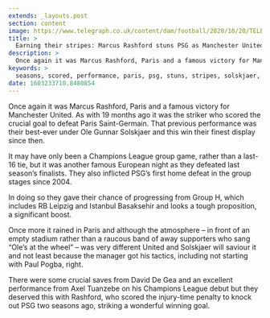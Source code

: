 ```yaml
--- 
extends: _layouts.post 
section: content 
image: https://www.telegraph.co.uk/content/dam/football/2020/10/20/TELEMMGLPICT000242436332_trans_NvBQzQNjv4Bq-6jrLyNO1vFiGebGFP4FD7ebTv_6YHyYtCjSAnjJTKE.jpeg?impolicy=logo-overlay 
title: > 
  Earning their stripes: Marcus Rashford stuns PSG as Manchester United grab stunning late winner in Paris 
description: > 
  Once again it was Marcus Rashford, Paris and a famous victory for Manchester United.As with 19 months ago it was the striker who scored the crucial goal to defeat Paris Saint-Germain.That previous performance was their best-ever under Ole Gunnar Solskjaer and this win their finest display since then.It may have only been a Champions League group game, rather than a last-16 tie, but it was another famous European night as they defeated last season’s finalists.They also inflicted PSG’s first home defeat in the group stages since 2004. 
keywords: > 
  seasons, scored, performance, paris, psg, stuns, stripes, solskjaer, united, league, winner, rashford, group, goal, stunning, marcus, manchester 
date: 1603233710.8480854 
--- 
```

<div><p>Once again it was Marcus Rashford, Paris and a famous victory for Manchester United. As with 19 months ago it was the striker who scored the crucial goal to defeat Paris Saint-Germain. That previous performance was their best-ever under Ole Gunnar Solskjaer and this win their finest display since then.</p>
<p>It may have only been a Champions League group game, rather than a last-16 tie, but it was another famous European night as they defeated last season&#8217;s finalists. They also inflicted PSG&#8217;s first home defeat in the group stages since 2004.</p>
<p>In doing so they gave their chance of progressing from Group H, which includes RB Leipzig and Istanbul Basaksehir and looks a tough proposition, a significant boost.</p>
<p>Once more it rained in Paris and although the atmosphere &#8211; in front of an empty stadium rather than a raucous band of away supporters who sang &#8220;Ole&#8217;s at the wheel&#8221; &#8211; was very different United and Solskjaer will saviour it and not least because the manager got his tactics, including not starting with Paul Pogba, right.</p>
<p>There were some crucial saves from David De Gea and an excellent performance from Axel Tuanzebe on his Champions League debut but they deserved this with Rashford, who scored the injury-time penalty to knock out PSG two seasons ago, striking a wonderful winning goal.</p>
</div>